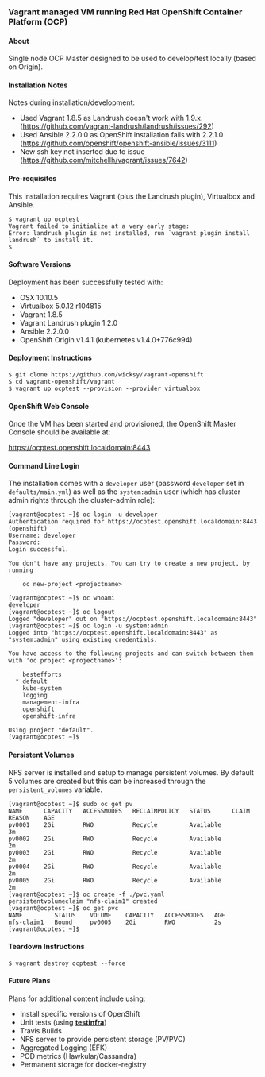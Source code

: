 ### Vagrant managed VM running Red Hat OpenShift Container Platform (OCP)

#### About

Single node OCP Master designed to be used to develop/test locally (based on Origin).

#### Installation Notes

Notes during installation/development:

* Used Vagrant 1.8.5 as Landrush doesn't work with 1.9.x. (https://github.com/vagrant-landrush/landrush/issues/292)
* Used Ansible 2.2.0.0 as OpenShift installation fails with 2.2.1.0 (https://github.com/openshift/openshift-ansible/issues/3111)
* New ssh key not inserted due to issue (https://github.com/mitchellh/vagrant/issues/7642)

#### Pre-requisites

This installation requires Vagrant (plus the Landrush plugin), Virtualbox and Ansible.

```
$ vagrant up ocptest
Vagrant failed to initialize at a very early stage:
Error: landrush plugin is not installed, run `vagrant plugin install landrush` to install it.
$
```

#### Software Versions

Deployment has been successfully tested with:

* OSX 10.10.5
* Virtualbox 5.0.12 r104815
* Vagrant 1.8.5
* Vagrant Landrush plugin 1.2.0
* Ansible 2.2.0.0
* OpenShift Origin v1.4.1 (kubernetes v1.4.0+776c994)

#### Deployment Instructions

```
$ git clone https://github.com/wicksy/vagrant-openshift
$ cd vagrant-openshift/vagrant
$ vagrant up ocptest --provision --provider virtualbox
```

#### OpenShift Web Console

Once the VM has been started and provisioned, the OpenShift Master Console should be available at:

https://ocptest.openshift.localdomain:8443

#### Command Line Login

The installation comes with a `developer` user (password `developer` set in `defaults/main.yml`) as well as the `system:admin` user (which has cluster admin rights
through the cluster-admin role):

```
[vagrant@ocptest ~]$ oc login -u developer
Authentication required for https://ocptest.openshift.localdomain:8443 (openshift)
Username: developer
Password:
Login successful.

You don't have any projects. You can try to create a new project, by running

    oc new-project <projectname>

[vagrant@ocptest ~]$ oc whoami
developer
[vagrant@ocptest ~]$ oc logout
Logged "developer" out on "https://ocptest.openshift.localdomain:8443"
[vagrant@ocptest ~]$ oc login -u system:admin
Logged into "https://ocptest.openshift.localdomain:8443" as "system:admin" using existing credentials.

You have access to the following projects and can switch between them with 'oc project <projectname>':

    bestefforts
  * default
    kube-system
    logging
    management-infra
    openshift
    openshift-infra

Using project "default".
[vagrant@ocptest ~]$
```

#### Persistent Volumes
NFS server is installed and setup to manage persistent volumes. By default 5 volumes are created but this
can be increased through the `persistent_volumes` variable.

```
[vagrant@ocptest ~]$ sudo oc get pv
NAME      CAPACITY   ACCESSMODES   RECLAIMPOLICY   STATUS      CLAIM     REASON    AGE
pv0001    2Gi        RWO           Recycle         Available                       3m
pv0002    2Gi        RWO           Recycle         Available                       2m
pv0003    2Gi        RWO           Recycle         Available                       2m
pv0004    2Gi        RWO           Recycle         Available                       2m
pv0005    2Gi        RWO           Recycle         Available                       2m
[vagrant@ocptest ~]$ oc create -f ./pvc.yaml
persistentvolumeclaim "nfs-claim1" created
[vagrant@ocptest ~]$ oc get pvc
NAME         STATUS    VOLUME    CAPACITY   ACCESSMODES   AGE
nfs-claim1   Bound     pv0005    2Gi        RWO           2s
[vagrant@ocptest ~]$
```

#### Teardown Instructions

```
$ vagrant destroy ocptest --force
```

#### Future Plans

Plans for additional content include using:

- Install specific versions of OpenShift
- Unit tests (using [**testinfra**](https://github.com/philpep/testinfra))
- Travis Builds
- NFS server to provide persistent storage (PV/PVC)
- Aggregated Logging (EFK)
- POD metrics (Hawkular/Cassandra)
- Permanent storage for docker-registry
